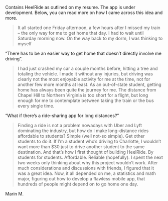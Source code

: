 Contains HeelRide as outlined on my resume. The app is under development. Below, you can read more on how I came across this idea and more. 


> It all started one Friday afternoon, a few hours after I missed my train – the only way for me to get home that day. I had to wait until Saturday morning now. On the way back to my dorm, I was thinking to myself 

“There has to be an easier way to get home that doesn’t directly involve me driving”.

> I had just crashed my car a couple months before, hitting a tree and totaling the vehicle. I made it without any injuries, but driving was clearly not the most enjoyable activity for me at the time, not for another few more months at least. As an out-of-state student, getting home has always been quite the journey for me. The distance from Chapel Hill to Northern Virginia is too short for a flight, but long enough for me to contemplate between taking the train or the bus every single time. 
	
 “What if there’s a ride-sharing app for long distances?”

> Finding a ride is not a problem nowadays with Uber and Lyft dominating the industry, but how do I make long-distance rides affordable to students? Simple (well not-so simple). Get other students to do it. If I’m a student who’s driving to Charlotte, I wouldn’t want more than $30 just to drive another student to the same destination. And that’s how I first thought of building HeelRide. By students for students. Affordable. Reliable (hopefully). I spent the next two weeks only thinking about why this project wouldn’t work. After much considerations and discussions with friends, I figured that it was a great idea. Now, it all depended on me, a statistics and math major, figuring out how to develop a flawless mobile app, that hundreds of people might depend on to go home one day. 

Marin M.
